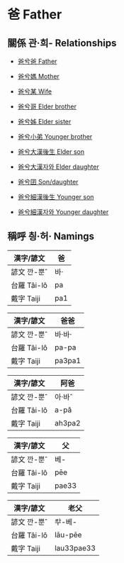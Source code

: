 # 爸 Father

## 關係 관·희- Relationships

- [爸兮爸 Father](member8.md)

- [爸兮媽 Mother](member9.md)

- [爸兮某 Wife](member3.md)

- [爸兮哥 Elder brother](member10.md)

- [爸兮姊 Elder sister](member12.md)

- [爸兮小弟 Younger brother](member11.md)

- [爸兮大漢後生 Elder son](member4.md)

- [爸兮大漢자와 Elder daughter](member5.md)

- [爸兮囝 Son/daughter](member1.md)

- [爸兮細漢後生 Younger son](member6.md)

- [爸兮細漢자와 Younger daughter](member7.md)



## 稱呼 칑·허· Namings

漢字/諺文 | 爸
--- | ---
諺文 깐-뿐ˆ | 바·
台羅 Tâi-lô | pa
戴字 Taiji | pa1


漢字/諺文 | 爸爸
--- | ---
諺文 깐-뿐ˆ | 바·바·
台羅 Tâi-lô | pa-pa
戴字 Taiji | pa3pa1


漢字/諺文 | 阿爸
--- | ---
諺文 깐-뿐ˆ | 아·바ˆ
台羅 Tâi-lô | a-pâ
戴字 Taiji | ah3pa2


漢字/諺文 | 父
--- | ---
諺文 깐-뿐ˆ | 베-
台羅 Tâi-lô | pēe
戴字 Taiji | pae33


漢字/諺文 | 老父
--- | ---
諺文 깐-뿐ˆ | ᄅᅷ-베-
台羅 Tâi-lô | lāu-pēe
戴字 Taiji | lau33pae33


